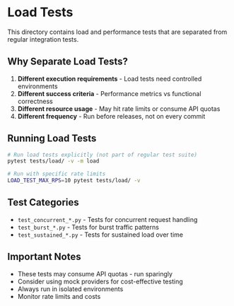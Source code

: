# Load Tests

This directory contains load and performance tests that are separated from regular integration tests.

## Why Separate Load Tests?

1. **Different execution requirements** - Load tests need controlled environments
2. **Different success criteria** - Performance metrics vs functional correctness
3. **Different resource usage** - May hit rate limits or consume API quotas
4. **Different frequency** - Run before releases, not on every commit

## Running Load Tests

```bash
# Run load tests explicitly (not part of regular test suite)
pytest tests/load/ -v -m load

# Run with specific rate limits
LOAD_TEST_MAX_RPS=10 pytest tests/load/ -v
```

## Test Categories

- `test_concurrent_*.py` - Tests for concurrent request handling
- `test_burst_*.py` - Tests for burst traffic patterns
- `test_sustained_*.py` - Tests for sustained load over time

## Important Notes

- These tests may consume API quotas - run sparingly
- Consider using mock providers for cost-effective testing
- Always run in isolated environments
- Monitor rate limits and costs